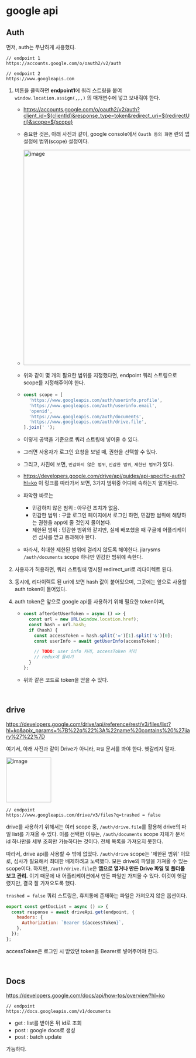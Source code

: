 # google api

## Auth

먼저, auth는 무난하게 사용했다.

```
// endpoint 1
https://accounts.google.com/o/oauth2/v2/auth

// endpoint 2
https://www.googleapis.com
```

1. 버튼을 클릭하면 **endpoint1**에 쿼리 스트링을 붙여 `window.location.assign(,,,)` 의 매개변수에 넣고 보내줘야 한다.

   - https://accounts.google.com/o/oauth2/v2/auth?client_id=${clientId}&response_type=token&redirect_uri=${redirectUri}&scope=${scope}

   - 중요한 것은, 아래 사진과 같이, google console에서 `Oauth 동의 화면` 란의 앱 설정에 범위(scope) 설정이다.

   - <img width="588" alt="image" src="https://github.com/pozafly/TIL/assets/59427983/ae00a02a-517b-464b-a573-646e36d2ad30">

   - 위와 같이 몇 개의 필요한 범위를 지정했다면, endpoint 쿼리 스트링으로 scope를 지정해주어야 한다.

   - ```js
     const scope = [
       'https://www.googleapis.com/auth/userinfo.profile',
       'https://www.googleapis.com/auth/userinfo.email',
       'openid',
       'https://www.googleapis.com/auth/documents',
       'https://www.googleapis.com/auth/drive.file',
     ].join(' ');
     ```

   - 이렇게 공백을 기준으로 쿼리 스트링에 넣어줄 수 있다.

   - 그러면 사용자가 로그인 요청을 보낼 때, 권한을 선택할 수 있다.

   - 그리고, 사진에 보면, `민감하지 않은 범위`, `민감한 범위`, `제한된 범위`가 있다.

   - https://developers.google.com/drive/api/guides/api-specific-auth?hl=ko 이 링크를 따라가서 보면, 3가지 범위중 어디에 속하는지 알게된다.

   - 파악한 바로는 

     - 민감하지 않은 범위 : 아무런 조치가 없음.
     - 민감한 범위 : 구글 로그인 페이지에서 로그인 하면, 민감한 범위에 해당하는 권한을 app에 줄 것인지 물어본다.
     - 제한된 범위 : 민감한 범위와 같지만, 실제 배포했을 때 구글에 어플리케이션 심사를 받고 통과해야 한다.

   - 따라서, 최대한 제한된 범위에 걸리지 않도록 해야한다. jiarysms `/auth/documents` scope 하나만 민감한 범위에 속한다.

2. 사용자가 허용하면, 쿼리 스트링에 명시된 redirect_uri로 리다이렉트 된다.

3. 동시에, 리다이렉트 된 uri에 보면 hash 값이 붙어있으며, 그곳에는 앞으로 사용할 auth token이 들어있다.

4. auth token은 앞으로 google api를 사용하기 위해 필요한 token이며, 

   - ```js
     const afterGetUserToken = async () => {
       const url = new URL(window.location.href);
       const hash = url.hash;
       if (hash) {
         const accessToken = hash.split('=')[1].split('&')[0];
         const userInfo = await getUserInfo(accessToken);
     
         // TODO: user info 처리, accessToken 처리
         // redux에 올리기
       }
     };
     ```

   - 위와 같은 코드로 token을 얻을 수 있다.

<br />

## drive

https://developers.google.com/drive/api/reference/rest/v3/files/list?hl=ko&apix_params=%7B%22q%22%3A%22name%20contains%20%27jiary%27%22%7D

여기서, 아래 사진과 같이 Drive가 아니라, `파일` 문서를 봐야 한다. 헷갈리지 말자.

<img width="123" alt="image" src="https://github.com/pozafly/TIL/assets/59427983/af00d60f-d84a-4fd4-b327-95f038beb052">

```
// endpoint
https://www.googleapis.com/drive/v3/files?q=trashed = false
```

drive를 사용하기 위해서는 여러 scope 중, `/auth/drive.file`를 활용해 drive의 파일 list를 가져올 수 있다. 이를 선택한 이유는, `/auth/documents` scope 자체가 문서 id 하나만을 세부 조회만 가능하다는 것이다. 전체 목록을 가져오지 못한다.

따라서, drive  api를 사용할 수 밖에 없었다. `/auth/drive` scope는 '제한된 범위' 이므로, 심사가 필요해서 최대한 배제하려고 노력했다. 모든 drive의 파일을 가져올 수 있는 scope이다. 하지만, `/auth/drive.file`은 **앱으로 열거나 만든 Drive 파일 및 폴더를 보고 관리.** 이기 때문에 내 어플리케이션에서 만든 파일만 가져올 수 있다. 이것이 헷갈렸지만, 결국 잘 가져오도록 했다.

`trashed = false` 쿼리 스트링은, 휴지통에 존재하는 파일은 가져오지 않은 옵션이다.

```js
export const getDocList = async () => {
  const response = await driveApi.get(endpoint, {
    headers: {
      Authorization: `Bearer ${accessToken}`,
    },
  });
};
```

accessToken은 로그인 시 받았던 token을 Bearer로 넣어주어야 한다.

<br />

## Docs

https://developers.google.com/docs/api/how-tos/overview?hl=ko

```
// endpoint
https://docs.googleapis.com/v1/documents
```

- get : list를 받아온 뒤 id로 조회
- post : google docs로 생성
- post : batch update

가능하다.